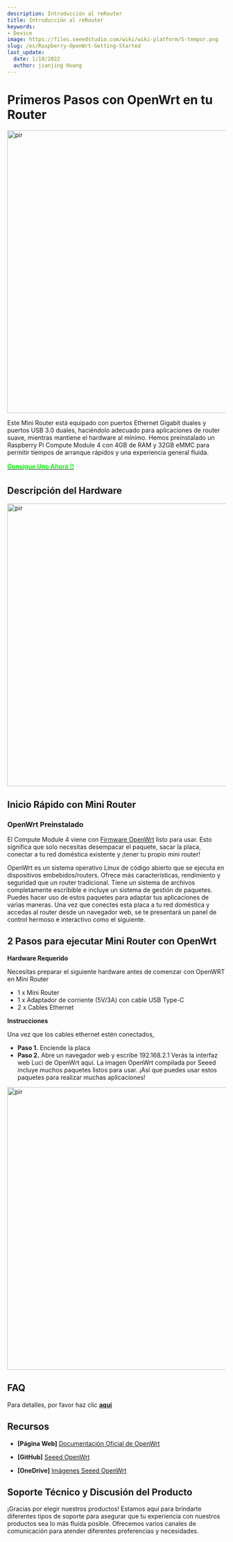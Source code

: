 ```yaml
---
description: Introducción al reRouter
title: Introducción al reRouter
keywords:
- Device
image: https://files.seeedstudio.com/wiki/wiki-platform/S-tempor.png
slug: /es/Raspberry-OpenWrt-Getting-Started
last_update:
  date: 1/10/2022
  author: jianjing Huang
---
```



# Primeros Pasos con OpenWrt en tu Router

<p style={{textAlign: 'center'}}><img src="https://files.seeedstudio.com/wiki/Mini_Router/mini_router_overview.png" alt="pir" width="650" height="auto"/></p>

Este Mini Router está equipado con puertos Ethernet Gigabit duales y puertos USB 3.0 duales, haciéndolo adecuado para aplicaciones de router suave, mientras mantiene el hardware al mínimo. Hemos preinstalado un Raspberry Pi Compute Module 4 con 4GB de RAM y 32GB eMMC para permitir tiempos de arranque rápidos y una experiencia general fluida.

<div class="get_one_now_container" style={{textAlign: 'center'}}>
    <a class="get_one_now_item" href="https://www.seeedstudio.com/Dual-GbE-Carrier-Board-with-4GB-RAM-32GB-eMMC-RPi-CM4-Case-p-5029.html" target="_blank">
            <strong><span><font color={'FFFFFF'} size={"4"}> Consigue Uno Ahora 🖱️</font></span></strong>
    </a>
</div>

## Descripción del Hardware

<p style={{textAlign: 'center'}}><img src="https://files.seeedstudio.com/wiki/Mini_Router/mini_router_overview1.png" alt="pir" width="650" height="auto"/></p>

## Inicio Rápido con Mini Router

### OpenWrt Preinstalado

El Compute Module 4 viene con <a href="https://wiki.seeedstudio.com/es/OpenWrt-Getting-Started/" target="_blank"><span>Firmware OpenWrt</span></a> listo para usar. Esto significa que solo necesitas desempacar el paquete, sacar la placa, conectar a tu red doméstica existente y ¡tener tu propio mini router!

OpenWrt es un sistema operativo Linux de código abierto que se ejecuta en dispositivos embebidos/routers. Ofrece más características, rendimiento y seguridad que un router tradicional. Tiene un sistema de archivos completamente escribible e incluye un sistema de gestión de paquetes. Puedes hacer uso de estos paquetes para adaptar tus aplicaciones de varias maneras. Una vez que conectes esta placa a tu red doméstica y accedas al router desde un navegador web, se te presentará un panel de control hermoso e interactivo como el siguiente.

## 2 Pasos para ejecutar Mini Router con OpenWrt

**Hardware Requerido**

Necesitas preparar el siguiente hardware antes de comenzar con OpenWRT en Mini Router
- 1 x Mini Router
- 1 x Adaptador de corriente (5V/3A) con cable USB Type-C
- 2 x Cables Ethernet

**Instrucciones**

Una vez que los cables ethernet estén conectados,
- **Paso 1.** Enciende la placa
- **Paso 2.** Abre un navegador web y escribe 192.168.2.1
Verás la interfaz web Luci de OpenWrt aquí. La imagen OpenWrt compilada por Seeed incluye muchos paquetes listos para usar. ¡Así que puedes usar estos paquetes para realizar muchas aplicaciones!

<p style={{textAlign: 'center'}}><img src="https://files.seeedstudio.com/wiki/Mini_Router/mini_router_overview2.png" alt="pir" width="650" height="auto"/></p>

## FAQ
Para detalles, por favor haz clic [**aquí**](/FAQs_For_openWrt)

## Recursos

- **[Página Web]** [Documentación Oficial de OpenWrt](https://openwrt.org)

- **[GitHub]** [Seeed OpenWrt](https://github.com/Seeed-Studio/seeed-linux-openwrt)

- **[OneDrive]** [Imágenes Seeed OpenWrt](https://1drv.ms/u/s!AqG2uRmVUhlSh0NHMLMmQKLyASvi?e=mup3cd)

## Soporte Técnico y Discusión del Producto

¡Gracias por elegir nuestros productos! Estamos aquí para brindarte diferentes tipos de soporte para asegurar que tu experiencia con nuestros productos sea lo más fluida posible. Ofrecemos varios canales de comunicación para atender diferentes preferencias y necesidades.

<div class="button_tech_support_container">
<a href="https://forum.seeedstudio.com/" class="button_forum"></a> 
<a href="https://www.seeedstudio.com/contacts" class="button_email"></a>
</div>

<div class="button_tech_support_container">
<a href="https://discord.gg/eWkprNDMU7" class="button_discord"></a> 
<a href="https://github.com/Seeed-Studio/wiki-documents/discussions/69" class="button_discussion"></a>
</div>